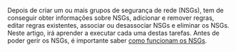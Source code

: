 Depois de criar um ou mais grupos de segurança de rede (NSGs), tem de conseguir obter informações sobre NSGs, adicionar e remover regras, editar regras existentes, associar ou desassociar NSGs e eliminar os NSGs. Neste artigo, irá aprender a executar cada uma destas tarefas. Antes de poder gerir os NSGs, é importante saber [como funcionam os NSGs](../articles/virtual-network/virtual-networks-nsg.md). 

